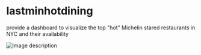 # lastminhotdining
provide a dashboard to visualize the top "hot" Michelin stared restaurants in NYC and their availability

![Image description]("/hotdining.png")
